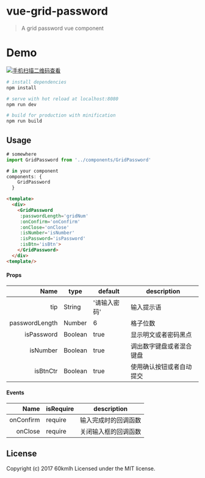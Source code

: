 # vue-grid-password

> A grid password vue component

# Demo
[![手机扫描二维码查看](http://oq8q06ybp.bkt.clouddn.com/image/qrCode.png)](http://60kmlh.ink/vue-GridPassword/)


```sh
# install dependencies
npm install

# serve with hot reload at localhost:8080
npm run dev

# build for production with minification
npm run build

````
## Usage
```javascript
# somewhere
import GridPassword from '../components/GridPassword'

# in your component
components: {
    GridPassword
  }
```
```html
<template>
  <div>
    <GridPassword 
     :passwordLength='gridNum' 
     :onConfirm='onConfirm' 
     :onClose='onClose' 
     :isNumber='isNumber'
     :isPassword='isPassword'
     :isBtn='isBtn'>
    </GridPassword>
  </div>
<template/>
```

#### Props
Name | type | default | description
---:| --- | ---| ---
tip | String | '请输入密码' | 输入提示语
passwordLength | Number | 6 | 格子位数
isPassword | Boolean | true | 显示明文或者密码黑点
isNumber | Boolean | true | 调出数字键盘或者混合键盘
isBtnCtr | Boolean | true | 使用确认按钮或者自动提交

#### Events
Name | isRequire | description
---:| --- | --- 
onConfirm | require | 输入完成时的回调函数
onClose | require | 关闭输入框的回调函数

## License
Copyright (c) 2017 60kmlh
Licensed under the MIT license.